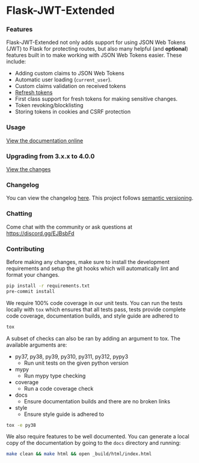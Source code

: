 # Flask-JWT-Extended

### Features

Flask-JWT-Extended not only adds support for using JSON Web Tokens (JWT) to Flask for protecting routes,
but also many helpful (and **optional**) features built in to make working with JSON Web Tokens
easier. These include:

-   Adding custom claims to JSON Web Tokens
-   Automatic user loading (`current_user`).
-   Custom claims validation on received tokens
-   [Refresh tokens](https://auth0.com/blog/refresh-tokens-what-are-they-and-when-to-use-them/)
-   First class support for fresh tokens for making sensitive changes.
-   Token revoking/blocklisting
-   Storing tokens in cookies and CSRF protection

### Usage

[View the documentation online](https://flask-jwt-extended.readthedocs.io/en/stable/)

### Upgrading from 3.x.x to 4.0.0

[View the changes](https://flask-jwt-extended.readthedocs.io/en/stable/v4_upgrade_guide/)

### Changelog

You can view the changelog [here](https://github.com/vimalloc/flask-jwt-extended/releases).
This project follows [semantic versioning](https://semver.org/).

### Chatting

Come chat with the community or ask questions at https://discord.gg/EJBsbFd

### Contributing

Before making any changes, make sure to install the development requirements
and setup the git hooks which will automatically lint and format your changes.

```bash
pip install -r requirements.txt
pre-commit install
```

We require 100% code coverage in our unit tests. You can run the tests locally
with `tox` which ensures that all tests pass, tests provide complete code coverage,
documentation builds, and style guide are adhered to

```bash
tox
```

A subset of checks can also be ran by adding an argument to tox. The available
arguments are:

-   py37, py38, py39, py310, py311, py312, pypy3
    -   Run unit tests on the given python version
-   mypy
    -   Run mypy type checking
-   coverage
    -   Run a code coverage check
-   docs
    -   Ensure documentation builds and there are no broken links
-   style
    -   Ensure style guide is adhered to

```bash
tox -e py38
```

We also require features to be well documented. You can generate a local copy
of the documentation by going to the `docs` directory and running:

```bash
make clean && make html && open _build/html/index.html
```
